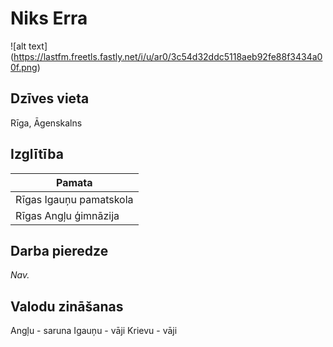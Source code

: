 # Niks Erra
![alt text] (https://lastfm.freetls.fastly.net/i/u/ar0/3c54d32ddc5118aeb92fe88f3434a00f.png)
## Dzīves vieta
Rīga, Āgenskalns
## Izglītība
|Pamata|
|---|
|Rīgas Igauņu pamatskola|
|Rīgas Angļu ģimnāzija|
## Darba pieredze
_Nav._

## Valodu zināšanas
Angļu - saruna
Igauņu - vāji
Krievu - vāji
